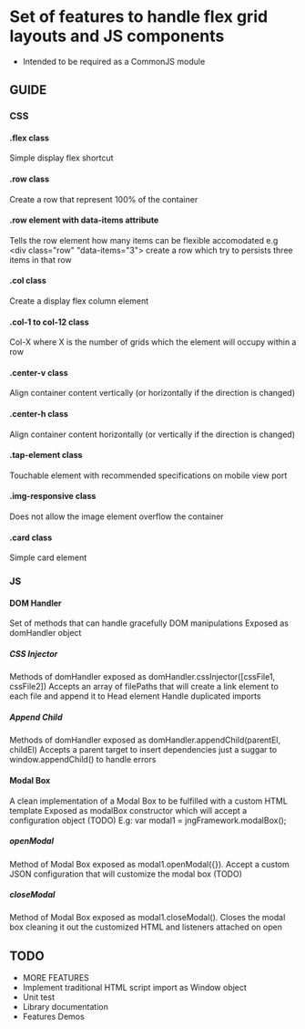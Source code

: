 # Set of features to handle flex grid layouts and JS components

* Intended to be required as a CommonJS module

## GUIDE

### CSS
#### .flex class
Simple display flex shortcut
#### .row class
Create a row that represent 100% of the container
#### .row element with data-items attribute
Tells the row element how many items can be flexible accomodated e.g <div class="row" "data-items="3"> create a row which try to persists three items in that row
#### .col class
Create a display flex column element
#### .col-1 to col-12 class
Col-X where X is the number of grids which the element will occupy within a row
#### .center-v class
Align container content vertically (or horizontally if the direction is changed)
#### .center-h class
Align container content horizontally (or vertically if the direction is changed)
#### .tap-element class
Touchable element with recommended specifications on mobile view port
#### .img-responsive class
Does not allow the image element overflow the container
#### .card class
Simple card element

### JS
#### DOM Handler
Set of methods that can handle gracefully DOM manipulations
Exposed as domHandler object
##### CSS Injector
Methods of domHandler exposed as domHandler.cssInjector([cssFile1, cssFile2])
Accepts an array of filePaths that will create a link element to each file and append it to Head element
Handle duplicated imports
 
##### Append Child
Methods of domHandler exposed as domHandler.appendChild(parentEl, childEl)
Accepts a parent target to insert dependencies just a suggar to window.appendChild() to handle errors

#### Modal Box
A clean implementation of a Modal Box to be fulfilled with a custom HTML template
Exposed as modalBox constructor which will accept a configuration object (TODO)
E.g: var modal1 = jngFramework.modalBox();
##### openModal
Method of Modal Box exposed as modal1.openModal({}).
Accept a custom JSON configuration that will customize the modal box (TODO)

##### closeModal
Method of Modal Box exposed as modal1.closeModal().
Closes the modal box cleaning it out the customized HTML and listeners attached on open

## TODO
* MORE FEATURES
* Implement traditional HTML script import as Window object
* Unit test
* Library documentation
* Features Demos
